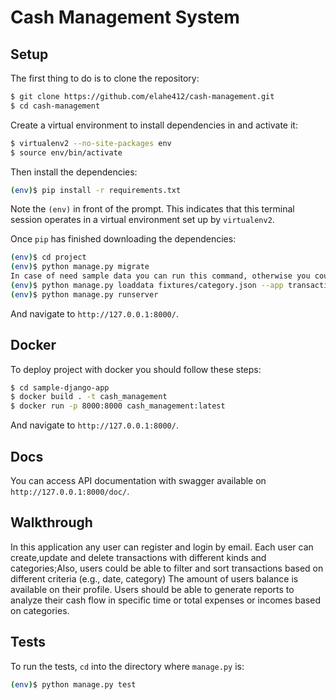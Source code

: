 # Cash Management System

## Setup

The first thing to do is to clone the repository:

```sh
$ git clone https://github.com/elahe412/cash-management.git
$ cd cash-management
```

Create a virtual environment to install dependencies in and activate it:

```sh
$ virtualenv2 --no-site-packages env
$ source env/bin/activate
```

Then install the dependencies:

```sh
(env)$ pip install -r requirements.txt
```

Note the `(env)` in front of the prompt. This indicates that this terminal
session operates in a virtual environment set up by `virtualenv2`.

Once `pip` has finished downloading the dependencies:

```sh
(env)$ cd project
(env)$ python manage.py migrate
In case of need sample data you can run this command, otherwise you could create data by the api or the admin panel
(env)$ python manage.py loaddata fixtures/category.json --app transaction.Category
(env)$ python manage.py runserver
```

And navigate to `http://127.0.0.1:8000/`.

## Docker

To deploy project with docker you should follow these steps:

```sh
$ cd sample-django-app
$ docker build . -t cash_management
$ docker run -p 8000:8000 cash_management:latest
```

And navigate to `http://127.0.0.1:8000/`.

## Docs

You can access API documentation with swagger available on `http://127.0.0.1:8000/doc/`.

## Walkthrough

In this application any user can register and login by email.
Each user can create,update and delete transactions with different kinds and categories;Also, users could be able to
filter and sort transactions based on different criteria (e.g., date, category)
The amount of users balance is available on their profile.
Users should be able to generate reports to analyze their cash flow in specific time or total expenses or incomes based
on categories.

## Tests

To run the tests, `cd` into the directory where `manage.py` is:

```sh
(env)$ python manage.py test 
```